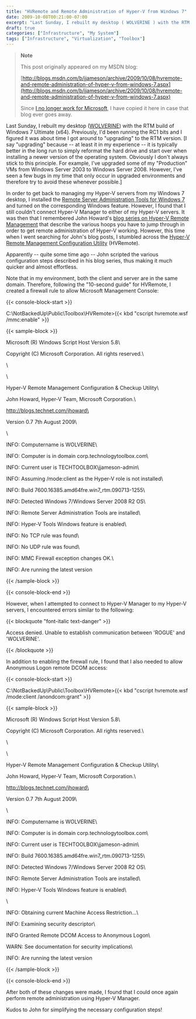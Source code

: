 ```yaml
---
title: "HVRemote and Remote Administration of Hyper-V from Windows 7"
date: 2009-10-08T00:21:00-07:00
excerpt: "Last Sunday, I rebuilt my desktop ( WOLVERINE ) with the RTM build of Windows 7 Ultimate (x64). Previously, I'd been running the RC1 bits and I figured it was about time I got around to \"upgrading\" to the RTM version. [I say \"upgrading\" because -- at..."
draft: true
categories: ["Infrastructure", "My System"]
tags: ["Infrastructure", "Virtualization", "Toolbox"]
---
```


> **Note**
>
> This post originally appeared on my MSDN blog:
>
> [http://blogs.msdn.com/b/jjameson/archive/2009/10/08/hvremote-and-remote-administration-of-hyper-v-from-windows-7.aspx](http://blogs.msdn.com/b/jjameson/archive/2009/10/08/hvremote-and-remote-administration-of-hyper-v-from-windows-7.aspx)
>
> Since
> [I no longer work for Microsoft](/blog/jjameson/2011/09/02/last-day-with-microsoft), I have copied it here in case that blog
> ever goes away.

Last Sunday, I rebuilt my desktop ([WOLVERINE](/blog/jjameson/2009/09/14/the-jameson-datacenter))  with the RTM build of Windows 7 Ultimate (x64). Previously, I'd been running the  RC1 bits and I figured it was about time I got around to "upgrading" to the RTM  version. [I say "upgrading" because -- at least it in my experience -- it is typically  better in the long run to simply reformat the hard drive and start over when installing  a newer version of the operating system. Obviously I don't always stick to this  principle. For example, I've upgraded some of my "Production" VMs from Windows Server  2003 to Windows Server 2008. However, I've seen a few bugs in my time that only  occur in upgraded environments and therefore try to avoid these whenever possible.]

In order to get back to managing my Hyper-V servers from my Windows 7 desktop,  I installed the [Remote Server Administration Tools for Windows 7](http://www.microsoft.com/downloads/details.aspx?FamilyID=7d2f6ad7-656b-4313-a005-4e344e43997d&displaylang=en) and turned on the corresponding  Windows feature. However, I found that I still couldn't connect Hyper-V Manager  to either of my Hyper-V servers. It was then that I remembered John Howard's [blog series on Hyper-V Remote Management](http://blogs.technet.com/jhoward/archive/2008/03/28/part-1-hyper-v-remote-management-you-do-not-have-the-requested-permission-to-complete-this-task-contact-the-administrator-of-the-authorization-policy-for-the-computer-computername.aspx) that describe the various hoops you  have to jump through in order to get remote administration of Hyper-V working. However,  this time when I went searching for John's blog posts, I stumbled across the [Hyper-V Remote Management Configuration
Utility](http://code.msdn.microsoft.com/HVRemote) (HVRemote).

Apparently -- quite some time ago -- John scripted the various configuration  steps described in his blog series, thus making it much quicker and almost effortless.

Note that in my environment, both the client and server are in the same domain.  Therefore, following the "10-second guide" for HVRemote, I created a firewall rule  to allow Microsoft Management Console:

{{< console-block-start >}}

C:\NotBackedUp\Public\Toolbox\HVRemote&gt;{{< kbd "cscript hvremote.wsf /mmc:enable" >}}

{{< sample-block >}}

Microsoft (R) Windows Script Host Version 5.8\

Copyright (C) Microsoft Corporation. All rights reserved.\

\

\

Hyper-V Remote Management Configuration & Checkup Utility\

John Howard, Hyper-V Team, Microsoft Corporation.\

http://blogs.technet.com/jhoward\

Version 0.7 7th August 2009\

\

INFO: Computername is WOLVERINE\

INFO: Computer is in domain corp.technologytoolbox.com\

INFO: Current user is TECHTOOLBOX\jjameson-admin\

INFO: Assuming /mode:client as the Hyper-V role is not installed\

INFO: Build 7600.16385.amd64fre.win7\_rtm.090713-1255\

INFO: Detected Windows 7/Windows Server 2008 R2 OS\

INFO: Remote Server Administration Tools are installed\

INFO: Hyper-V Tools Windows feature is enabled\

INFO: No TCP rule was found\

INFO: No UDP rule was found\

INFO: MMC Firewall exception changes OK.\

INFO: Are running the latest version

{{< /sample-block >}}

{{< console-block-end >}}

However, when I attempted to connect to Hyper-V Manager to my Hyper-V servers,  I encountered errors similar to the following:

{{< blockquote "font-italic text-danger" >}}

Access denied. Unable to establish communication between 'ROGUE' and 'WOLVERINE'.

{{< /blockquote >}}

In addition to enabling the firewall rule, I found that I also needed to allow  Anonymous Logon remote DCOM access:

{{< console-block-start >}}

C:\NotBackedUp\Public\Toolbox\HVRemote&gt;{{< kbd "cscript hvremote.wsf /mode:client /anondcom:grant" >}}

{{< sample-block >}}

Microsoft (R) Windows Script Host Version 5.8\

Copyright (C) Microsoft Corporation. All rights reserved.\

\

\

Hyper-V Remote Management Configuration & Checkup Utility\

John Howard, Hyper-V Team, Microsoft Corporation.\

http://blogs.technet.com/jhoward\

Version 0.7 7th August 2009\

\

INFO: Computername is WOLVERINE\

INFO: Computer is in domain corp.technologytoolbox.com\

INFO: Current user is TECHTOOLBOX\jjameson-admin\

INFO: Build 7600.16385.amd64fre.win7\_rtm.090713-1255\

INFO: Detected Windows 7/Windows Server 2008 R2 OS\

INFO: Remote Server Administration Tools are installed\

INFO: Hyper-V Tools Windows feature is enabled\

\

INFO: Obtaining current Machine Access Restriction...\

INFO: Examining security descriptor\

INFO Granted Remote DCOM Access to Anonymous Logon\

WARN: See documentation for security implications\

INFO: Are running the latest version

{{< /sample-block >}}

{{< console-block-end >}}

After both of these changes were made, I found that I could once again perform  remote administration using Hyper-V Manager.

Kudos to John for simplifying the necessary configuration steps!

